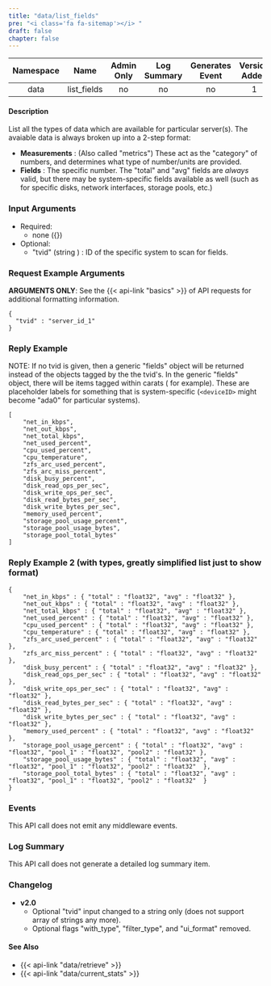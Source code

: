 ```yaml
---
title: "data/list_fields"
pre: "<i class='fa fa-sitemap'></i>	"
draft: false
chapter: false
---
```


| Namespace | Name | Admin Only | Log Summary | Generates Event | Version Added
|:----------------:|:--------:|:--------:|:--------:|:--------:|:---:|
| data | list_fields | no | no | no | 1 |

#### Description
List all the types of data which are available for particular server(s). The avaiable data is always broken up into a 2-step format:

* **Measurements** : (Also called "metrics") These act as the "category" of numbers, and determines what type of number/units are provided.
* **Fields** : The specific number. The "total" and "avg" fields are *always* valid, but there may be system-specific fields available as well (such as for specific disks, network interfaces, storage pools, etc.)

### Input Arguments
* Required:
   * none ({})
* Optional:
   * "tvid" (string ) : ID of the specific system to scan for fields.


### Request Example Arguments
**ARGUMENTS ONLY**: See the {{< api-link "basics" >}} of API requests for additional formatting information.

```
{
  "tvid" : "server_id_1"
}
```

### Reply Example
NOTE: If no tvid is given, then a generic "fields" object will be returned instead of the objects tagged by the the tvid's.
In the generic "fields" object, there will be items tagged within carats (<deviceID> for example). These are placeholder labels for something that is system-specific (`<deviceID>` might become "ada0" for particular systems).

```
[
	"net_in_kbps",
	"net_out_kbps",
	"net_total_kbps",
	"net_used_percent",
	"cpu_used_percent",
	"cpu_temperature",
	"zfs_arc_used_percent",
	"zfs_arc_miss_percent",
	"disk_busy_percent",
	"disk_read_ops_per_sec",
	"disk_write_ops_per_sec",
	"disk_read_bytes_per_sec",
	"disk_write_bytes_per_sec",
	"memory_used_percent",
	"storage_pool_usage_percent",
	"storage_pool_usage_bytes",
	"storage_pool_total_bytes"
]
```

### Reply Example 2 (with types, greatly simplified list just to show format)
```
{
	"net_in_kbps" : { "total" : "float32", "avg" : "float32" },
	"net_out_kbps" : { "total" : "float32", "avg" : "float32" },
	"net_total_kbps" : { "total" : "float32", "avg" : "float32" },
	"net_used_percent" : { "total" : "float32", "avg" : "float32" },
	"cpu_used_percent" : { "total" : "float32", "avg" : "float32" },
	"cpu_temperature" : { "total" : "float32", "avg" : "float32" },
	"zfs_arc_used_percent" : { "total" : "float32", "avg" : "float32" },
	"zfs_arc_miss_percent" : { "total" : "float32", "avg" : "float32" },
	"disk_busy_percent" : { "total" : "float32", "avg" : "float32" },
	"disk_read_ops_per_sec" : { "total" : "float32", "avg" : "float32" },
	"disk_write_ops_per_sec" : { "total" : "float32", "avg" : "float32" },
	"disk_read_bytes_per_sec" : { "total" : "float32", "avg" : "float32" },
	"disk_write_bytes_per_sec" : { "total" : "float32", "avg" : "float32" },
	"memory_used_percent" : { "total" : "float32", "avg" : "float32" },
	"storage_pool_usage_percent" : { "total" : "float32", "avg" : "float32", "pool_1" : "float32", "pool2" : "float32" },
	"storage_pool_usage_bytes" : { "total" : "float32", "avg" : "float32", "pool_1" : "float32", "pool2" : "float32"  },
	"storage_pool_total_bytes" : { "total" : "float32", "avg" : "float32", "pool_1" : "float32", "pool2" : "float32"  }
}
```

### Events
This API call does not emit any middleware events.

### Log Summary
This API call does not generate a detailed log summary item.

### Changelog
* **v2.0**
   * Optional "tvid" input changed to a string only (does not support array of strings any more).
   * Optional flags "with_type", "filter_type", and "ui_format" removed.

#### See Also
* {{< api-link "data/retrieve" >}}
* {{< api-link "data/current_stats" >}}
